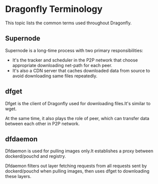 # Dragonfly Terminology

This topic lists the common terms used throughout Dragonfly.

## Supernode

Supernode is a long-time process with two primary responsibilities:

- It's the tracker and scheduler in the P2P network that choose appropriate downloading net-path for each peer.
- It's also a CDN server that caches downloaded data from source to avoid downloading same files repeatedly.

## dfget

Dfget is the client of Dragonfly used for downloading files.It's similar to wget.

At the same time, it also plays the role of peer, which can transfer data between each other in P2P network.

## dfdaemon

Dfdaemon is used for pulling images only.It establishes a proxy between dockerd/pouchd and registry.

Dfdaemon filters out layer fetching requests from all requests sent by dockerd/pouchd when pulling images, then uses dfget to downloading these layers.
